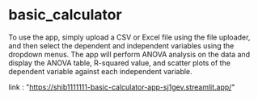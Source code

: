 # basic_calculator
To use the app, simply upload a CSV or Excel file using the file uploader, and then select the dependent and independent variables using the dropdown menus. The app will perform ANOVA analysis on the data and display the ANOVA table, R-squared value, and scatter plots of the dependent variable against each independent variable.

link : "https://shib1111111-basic-calculator-app-sj1gev.streamlit.app/"
